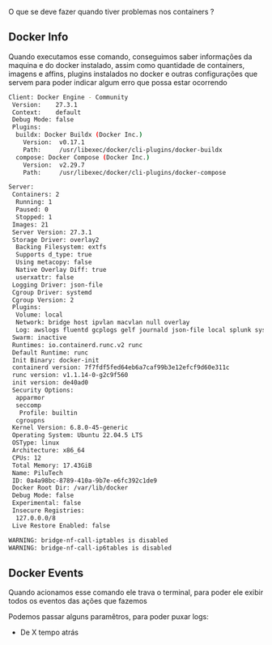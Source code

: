  O que se deve fazer quando tiver problemas nos containers ? 


## Docker Info 
Quando executamos esse comando, conseguimos saber informações da maquina e do docker instalado, assim como quantidade de containers, imagens e affins, plugins instalados no docker e outras configurações que servem para poder indicar algum erro que possa estar ocorrendo

```bash
Client: Docker Engine - Community
 Version:    27.3.1
 Context:    default
 Debug Mode: false
 Plugins:
  buildx: Docker Buildx (Docker Inc.)
    Version:  v0.17.1
    Path:     /usr/libexec/docker/cli-plugins/docker-buildx
  compose: Docker Compose (Docker Inc.)
    Version:  v2.29.7
    Path:     /usr/libexec/docker/cli-plugins/docker-compose

Server:
 Containers: 2
  Running: 1
  Paused: 0
  Stopped: 1
 Images: 21
 Server Version: 27.3.1
 Storage Driver: overlay2
  Backing Filesystem: extfs
  Supports d_type: true
  Using metacopy: false
  Native Overlay Diff: true
  userxattr: false
 Logging Driver: json-file
 Cgroup Driver: systemd
 Cgroup Version: 2
 Plugins:
  Volume: local
  Network: bridge host ipvlan macvlan null overlay
  Log: awslogs fluentd gcplogs gelf journald json-file local splunk syslog
 Swarm: inactive
 Runtimes: io.containerd.runc.v2 runc
 Default Runtime: runc
 Init Binary: docker-init
 containerd version: 7f7fdf5fed64eb6a7caf99b3e12efcf9d60e311c
 runc version: v1.1.14-0-g2c9f560
 init version: de40ad0
 Security Options:
  apparmor
  seccomp
   Profile: builtin
  cgroupns
 Kernel Version: 6.8.0-45-generic
 Operating System: Ubuntu 22.04.5 LTS
 OSType: linux
 Architecture: x86_64
 CPUs: 12
 Total Memory: 17.43GiB
 Name: PiluTech
 ID: 0a4a98bc-8789-410a-9b7e-e6fc392c1de9
 Docker Root Dir: /var/lib/docker
 Debug Mode: false
 Experimental: false
 Insecure Registries:
  127.0.0.0/8
 Live Restore Enabled: false

WARNING: bridge-nf-call-iptables is disabled
WARNING: bridge-nf-call-ip6tables is disabled
```

## Docker Events

Quando acionamos esse comando ele trava o terminal, para poder ele exibir todos os eventos das ações que fazemos

Podemos passar alguns paramêtros, para poder puxar logs: 
- De X tempo atrás